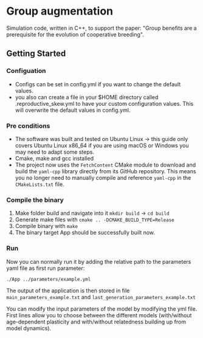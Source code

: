 # Group augmentation

Simulation code, written in C++, to support the paper:
"Group benefits are a prerequisite for the evolution of cooperative breeding".

## Getting Started

### Configuation

- Configs can be set in config.yml if you want to change the default values.
- you also can create a file in your $HOME directory called .reproductive_skew.yml to have your custom configuration
  values. This will overwrite the default values in config.yml.

### Pre conditions

- The software was built and tested on Ubuntu Linux -> this guide only covers Ubuntu Linux x86_64 if you are using macOS
  or Windows you may need to adapt some steps.
- Cmake, make and gcc installed
- The project now uses the `FetchContent` CMake module to download and build the `yaml-cpp` library directly from its
  GitHub repository. This means you no longer need to manually compile and reference `yaml-cpp` in the `CMakeLists.txt`
  file.

### Compile the binary

1. Make folder build and navigate into it `mkdir build` -> `cd build`
2. Generate make files with  `cmake .. -DCMAKE_BUILD_TYPE=Release`
3. Compile binary with `make`
4. The binary target App should be successfully built now.

### Run

Now you can normally run it by adding the relative path to the parameters yaml file as first run parameter:

`./App ../parameters/example.yml`

The output of the application is then stored in file `main_parameters_example.txt`
and `last_generation_parameters_example.txt`

You can modify the input parameters of the model by modifying the yml file. First lines allow you to choose between the
different models (with/without age-dependent plasticity and with/without relatedness building up from model dynamics).
